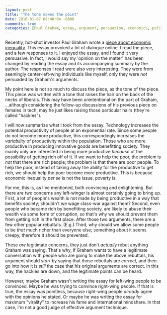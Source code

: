 ```yaml
---
layout: post
title: "The tone makes the point"
date: 2016-01-07 08:40:04 -0800
comments: true
categories: [Paul Graham, essay, argument, persuation, economics, politics, society, taxes]
---
```


Recently, hot-shot investor Paul Graham wrote a [piece about economic
inequality][ineq]. This essay provoked a lot of dialogue online. I read the
piece, and a few responses to it. I enjoyed the essay, and I found it very
persuasive. In fact, I would say my 'opinion on the matter' has been changed by
reading the essay and its accompanying summary by the author. The responses I
read were also very interesting. They were from seemingly center-left-wing
individuals like myself, only they were _not_ persuaded by Graham's arguments.

My point here is not so much to discuss the piece, as the tone of the piece.
This piece was written with a tone that raises the hair on the back of the
necks of liberals. This may have been unintentional on the part of Graham,
...although considering the follow-up discussions of his previous piece on
females in tech, may he just likes raising those particular hairs (they're
called "hackles").

[ineq]: http://www.paulgraham.com/ineq.html

<!-- more -->

I will now summarize what I took from the essay. Technology increases the
potential productivity of people at an exponential rate. Since some people do
not become more productive, this correspondingly increases the _variability_ of
productivity within the population. Those who are more productive in producing
innovative goods are benefitting society. They mainly only are interested in
being more productive _because_ of the possibility of getting rich off of it.
If we want to help the poor, the problem is _not_ that there are rich people;
the problem is that there are poor people. To help the poor, instead of taking
away the ability for the productive to get rich, we should help the poor become
more productive. This is because economic inequality _per se_ is not the issue,
poverty is.

For me, this is, as I've mentioned, both convincing and enlightening. But there
are two concerns any left-winger is almost certainly going to bring up. First,
a lot of people's wealth is not made by being productive in a way that benefits
society; shouldn't we wage class-war against them? Second, even people who
became rich by benefitting society, are likely to abuse their wealth via some
form of corruption, so that's why we should prevent them from getting rich in
the first place. After those two arguments, there are a few other popular
rebuttals. (E.g.) Third, why should we allow some people to be _that_ much
richer than everyone else; something about it seems creepy, therefore it should
be prevented.

These _are_ legitimate concerns, they just don't _actually_ rebut anything
Graham was saying. That's why, if Graham wants to have a legitimate
conversation with people who are going to make the above rebuttals, his
argument should _start_ by saying that those rebuttals are _correct_, and then
go into how it is _still_ the case that his original arguments are correct. In
this way, the hackles are down, and the legitimate points can be heard.

However, maybe Graham wasn't writing the essay for left-wing people to be
convinced. Maybe he was trying to convince right-wing people. If that is true,
the essay was pointless, because right-wing people _already_ agree with the
opinions he stated. Or maybe he was writing the essay for maximum "virality" to
increase his fame and international mindshare. In that case, I'm not a good
judge of effective argument technique.
